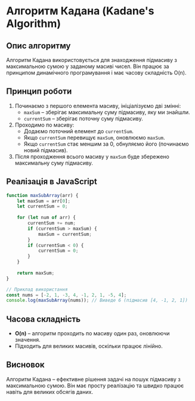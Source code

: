 # Алгоритм Кадана (Kadane's Algorithm)

## Опис алгоритму
Алгоритм Кадана використовується для знаходження підмасиву з максимальною сумою у заданому масиві чисел. Він працює за принципом динамічного програмування і має часову складність O(n).

## Принцип роботи
1. Починаємо з першого елемента масиву, ініціалізуємо дві змінні:
   - `maxSum` – зберігає максимальну суму підмасиву, яку ми знайшли.
   - `currentSum` – зберігає поточну суму підмасиву.
2. Проходимо по масиву:
   - Додаємо поточний елемент до `currentSum`.
   - Якщо `currentSum` перевищує `maxSum`, оновлюємо `maxSum`.
   - Якщо `currentSum` стає меншим за 0, обнуляємо його (починаємо новий підмасив).
3. Після проходження всього масиву у `maxSum` буде збережено максимальну суму підмасиву.

## Реалізація в JavaScript
```js
function maxSubArray(arr) {
    let maxSum = arr[0];
    let currentSum = 0;
    
    for (let num of arr) {
        currentSum += num;
        if (currentSum > maxSum) {
            maxSum = currentSum;
        }
        if (currentSum < 0) {
            currentSum = 0;
        }
    }
    
    return maxSum;
}

// Приклад використання
const nums = [-2, 1, -3, 4, -1, 2, 1, -5, 4];
console.log(maxSubArray(nums)); // Виведе 6 (підмасив [4, -1, 2, 1])
```

## Часова складність
- **O(n)** – алгоритм проходить по масиву один раз, оновлюючи значення.
- Підходить для великих масивів, оскільки працює лінійно.

## Висновок
Алгоритм Кадана – ефективне рішення задачі на пошук підмасиву з максимальною сумою. Він має просту реалізацію та швидко працює навіть для великих обсягів даних.

